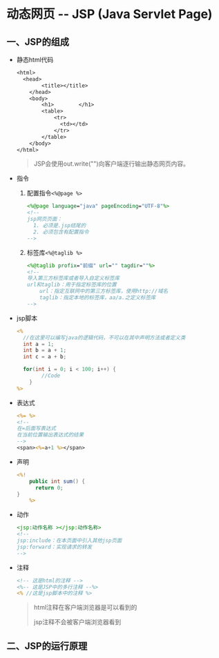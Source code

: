 # 动态网页 -- JSP (Java Servlet Page)

## 一、JSP的组成

+ 静态html代码

  ```jsp
  <html>
  	<head>
          <title></title>
      </head>
      <body>
          <h1>        </h1>
          <table>
              <tr>
              	<td></td>
              </tr>
          </table>
      </body>
  </html>
  ```

  > JSP会使用out.write("")向客户端逐行输出静态网页内容。

+ 指令

  1. 配置指令`<%@page %>`

      ```jsp
      <%@page language="java" pageEncoding="UTF-8"%>
      <!-- 
      jsp网页页面：
        1. 必须是.jsp结尾的
        2. 必须包含有配置指令
      -->
      ```


  2. 标签库`<%@taglib %>`

     ```jsp
     <%@taglib profix="前缀" url="" tagdir=""%>
     <!--
     导入第三方标签库或者导入自定义标签库
     url和taglib：用于指定标签库的位置
         url：指定互联网中的第三方标签库，使用http://域名
         taglib：指定本地的标签库，aa/a.之定义标签库
     -->
     ```

+ jsp脚本

  ```jsp
  <%
  	//在这里可以编写java的逻辑代码，不可以在其中声明方法或者定义类
  	int a = 1;
  	int b = a + 1;
  	int c = a + b;
  
  	for(int i = 0; i < 100; i++) {
          //Code
      }
  %>
  ```

+ 表达式

  ```jsp
  <%= %>
  <!--
  在=后面写表达式
  在当前位置输出表达式的结果
  -->
  <span><%=a+1 %></span>
  ```

+ 声明

  ```jsp
  <%!
      public int sum() {
      	return 0;
  }
      %>
  ```

+ 动作

  ```jsp
  <jsp:动作名称 ></jsp:动作名称>
  <!--
  jsp:include：在本页面中引入其他jsp页面
  jsp:forward：实现请求的转发
  -->
  ```

+ 注释

  ```jsp
  <!-- 这是html的注释 -->
  <%-- 这是JSP中的多行注释 --%>
  <% //这是jsp脚本中的注释 %>
  ```

  > html注释在客户端浏览器是可以看到的
  >
  > jsp注释不会被客户端浏览器看到

## 二、JSP的运行原理

